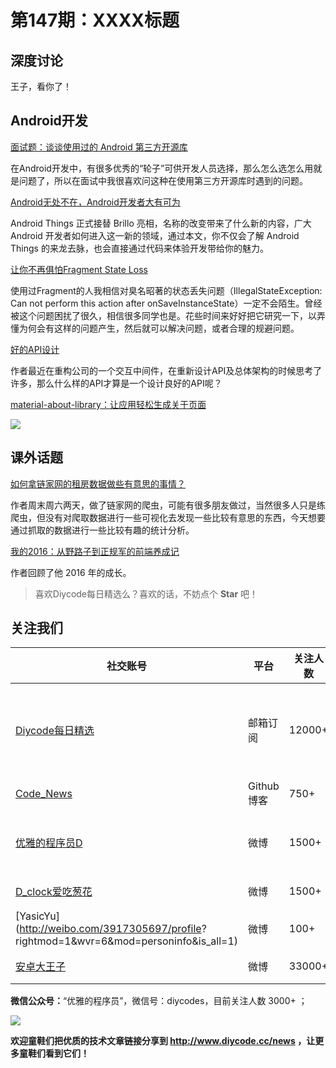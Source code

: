 # 第147期：XXXX标题

## 深度讨论

[]()

王子，看你了！

## Android开发

[面试题：谈谈使用过的 Android 第三方开源库](http://www.jianshu.com/p/571d9a4e51cf)

在Android开发中，有很多优秀的“轮子”可供开发人员选择，那么怎么选怎么用就是问题了，所以在面试中我很喜欢问这种在使用第三方开源库时遇到的问题。

[Android无处不在，Android开发者大有可为](http://mp.weixin.qq.com/s/nRGTI0HDPWityg5FFIaQEg)

Android Things 正式接替 Brillo 亮相，名称的改变带来了什么新的内容，广大 Android 开发者如何进入这一新的领域，通过本文，你不仅会了解 Android Things 的来龙去脉，也会直接通过代码来体验开发带给你的魅力。

[让你不再俱怕Fragment State Loss](http://toughcoder.net/blog/2016/11/28/fear-android-fragment-state-loss-no-more/)

使用过Fragment的人我相信对臭名昭著的状态丢失问题（IllegalStateException: Can not perform this action after onSaveInstanceState）一定不会陌生。曾经被这个问题困扰了很久，相信很多同学也是。花些时间来好好把它研究一下，以弄懂为何会有这样的问题产生，然后就可以解决问题，或者合理的规避问题。

[好的API设计](http://reeze.cn/2014/02/07/what-makes-a-good-api/)

作者最近在重构公司的一个交互中间件，在重新设计API及总体架构的时候思考了许多，那么什么样的API才算是一个设计良好的API呢？

[material-about-library：让应用轻松生成关于页面](https://github.com/daniel-stoneuk/material-about-library)

![](https://camo.githubusercontent.com/b55c8897390fa16e51750958d88cd0304d146a51/687474703a2f2f692e696d6775722e636f6d2f326436334e46532e706e67)

## 课外话题

[如何拿链家网的租房数据做些有意思的事情？](https://zhuanlan.zhihu.com/p/24554589)

作者周末周六两天，做了链家网的爬虫，可能有很多朋友做过，当然很多人只是练爬虫，但没有对爬取数据进行一些可视化去发现一些比较有意思的东西，今天想要通过抓取的数据进行一些比较有趣的统计分析。

[我的2016：从野路子到正规军的前端养成记](https://segmentfault.com/a/1190000007939351)

作者回顾了他 2016 年的成长。

> 喜欢Diycode每日精选么？喜欢的话，不妨点个 **Star** 吧！

## 关注我们

| 社交账号  |  平台  | 关注人数 | 说明 |
| -------- | -------- | -------- | -------- |
| [Diycode每日精选](http://list.qq.com/cgi-bin/qf_invite?id=d469993d2c888e971c0fbb2309c4d84256968386b126b967)|   邮箱订阅  | 12000+ | 每日分享一次Android、iOS、Swfit技术干货  |
| [Code_News](https://github.com/DiyCodes/code_news) |    Github博客  |750+ | 每日邮件推送列表  |
| [优雅的程序员D](http://weibo.com/u/5891258264) |   微博  | 1500+ | 官方微博，每日分享开源信息  |
| [D_clock爱吃葱花](http://weibo.com/u/2480694892)  |   微博  | 1500+ | 日报发起人  |
|[YasicYu](http://weibo.com/3917305697/profile? rightmod=1&wvr=6&mod=personinfo&is_all=1)  |   微博  | 100+ | 日报发起人  |
|[安卓大王子](http://weibo.com/apkbus/)   |   微博  | 33000+ | 日报发起人  |

**微信公众号：**“优雅的程序员”，微信号：diycodes，目前关注人数 3000+ ；

![](http://upload-images.jianshu.io/upload_images/1846413-b42abfa70f909099.jpg?imageMogr2/auto-orient/strip%7CimageView2/2/w/1240)

**欢迎童鞋们把优质的技术文章链接分享到 http://www.diycode.cc/news ，让更多童鞋们看到它们！**